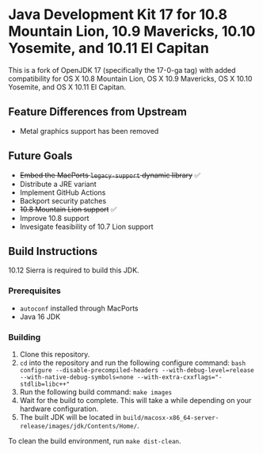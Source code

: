 # Java Development Kit 17 for 10.8 Mountain Lion, 10.9 Mavericks, 10.10 Yosemite, and 10.11 El Capitan

This is a fork of OpenJDK 17 (specifically the 17-0-ga tag) with added compatibility for OS X 10.8 Mountain Lion, OS X 10.9 Mavericks, OS X 10.10 Yosemite, and OS X 10.11 El Capitan.

## Feature Differences from Upstream
- Metal graphics support has been removed

## Future Goals
- ~~Embed the MacPorts `legacy-support` dynamic library~~ ✅
- Distribute a JRE variant
- Implement GitHub Actions
- Backport security patches
- ~~10.8 Mountain Lion support~~ ✅
- Improve 10.8 support
- Invesigate feasibility of 10.7 Lion support

## Build Instructions
10.12 Sierra is required to build this JDK.

### Prerequisites
- `autoconf` installed through MacPorts
- Java 16 JDK

### Building
1. Clone this repository.
2. `cd` into the repository and run the following configure command:
```bash configure --disable-precompiled-headers --with-debug-level=release --with-native-debug-symbols=none --with-extra-cxxflags="-stdlib=libc++"```
3. Run the following build command: `make images`
4. Wait for the build to complete. This will take a while depending on your hardware configuration.
5. The built JDK will be located in `build/macosx-x86_64-server-release/images/jdk/Contents/Home/`.

To clean the build environment, run `make dist-clean`.